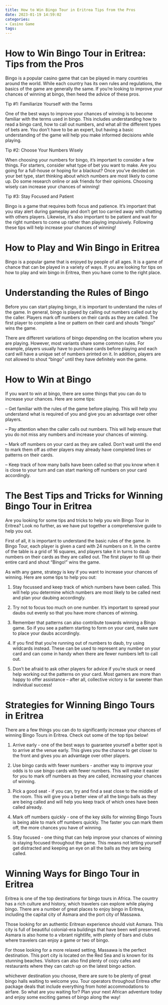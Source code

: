 ```yaml
---
title: How to Win Bingo Tour in Eritrea Tips from the Pros
date: 2023-01-19 14:59:02
categories:
- Casino Game
tags:
---
```



#  How to Win Bingo Tour in Eritrea: Tips from the Pros

Bingo is a popular casino game that can be played in many countries around the world. While each country has its own rules and regulations, the basics of the game are generally the same. If you’re looking to improve your chances of winning at bingo, then heed the advice of these pros.

Tip #1: Familiarize Yourself with the Terms

One of the best ways to improve your chances of winning is to become familiar with the terms used in bingo. This includes understanding how to read a bingo card, how to call out numbers, and what all the different types of bets are. You don’t have to be an expert, but having a basic understanding of the game will help you make informed decisions while playing.

Tip #2: Choose Your Numbers Wisely

When choosing your numbers for bingo, it’s important to consider a few things. For starters, consider what type of bet you want to make. Are you going for a full-house or hoping for a blackout? Once you’ve decided on your bet type, start thinking about which numbers are most likely to come up. Do some research online or ask friends for their opinions. Choosing wisely can increase your chances of winning!

Tip #3: Stay Focused and Patient

Bingo is a game that requires both focus and patience. It’s important that you stay alert during gameplay and don’t get too carried away with chatting with others players. Likewise, it’s also important to be patient and wait for the right numbers to come up rather than playing impulsively. Following these tips will help increase your chances of winning!

#  How to Play and Win Bingo in Eritrea

Bingo is a popular game that is enjoyed by people of all ages. It is a game of chance that can be played in a variety of ways. If you are looking for tips on how to play and win bingo in Eritrea, then you have come to the right place.

# Understanding the Rules of Bingo

Before you can start playing bingo, it is important to understand the rules of the game. In general, bingo is played by calling out numbers called out by the caller. Players mark off numbers on their cards as they are called. The first player to complete a line or pattern on their card and shouts “bingo” wins the game.

There are different variations of bingo depending on the location where you are playing. However, most variants share some common rules. For example, players usually have to purchase cards before playing and each card will have a unique set of numbers printed on it. In addition, players are not allowed to shout “bingo” until they have definitely won the game.

# How to Win at Bingo

If you want to win at bingo, there are some things that you can do to increase your chances. Here are some tips:

– Get familiar with the rules of the game before playing. This will help you understand what is required of you and give you an advantage over other players.

– Pay attention when the caller calls out numbers. This will help ensure that you do not miss any numbers and increase your chances of winning.

– Mark off numbers on your card as they are called. Don’t wait until the end to mark them off as other players may already have completed lines or patterns on their cards.

– Keep track of how many balls have been called so that you know when it is close to your turn and can start marking off numbers on your card accordingly.

#  The Best Tips and Tricks for Winning Bingo Tour in Eritrea

Are you looking for some tips and tricks to help you win Bingo Tour in Eritrea? Look no further, as we have put together a comprehensive guide to help you out.

First of all, it is important to understand the basic rules of the game. In Bingo Tour, each player is given a card with 24 numbers on it. In the centre of the table is a grid of 16 squares, and players take it in turns to daub numbers on their cards as they are called out. The first player to fill up their entire card and shout “Bingo!” wins the game.

As with any game, strategy is key if you want to increase your chances of winning. Here are some tips to help you out:

1. Stay focussed and keep track of which numbers have been called. This will help you determine which numbers are most likely to be called next and plan your daubing accordingly.

2. Try not to focus too much on one number. It’s important to spread your daubs out evenly so that you have more chances of winning.

3. Remember that patterns can also contribute towards winning a Bingo game. So if you see a pattern starting to form on your card, make sure to place your daubs accordingly.

4. If you find that you’re running out of numbers to daub, try using wildcards instead. These can be used to represent any number on your card and can come in handy when there are fewer numbers left to call out.

5. Don’t be afraid to ask other players for advice if you’re stuck or need help working out the patterns on your card. Most gamers are more than happy to offer assistance – after all, collective victory is far sweeter than individual success!

#  Strategies for Winning Bingo Tours in Eritrea

There are a few things you can do to significantly increase your chances of winning Bingo Tours in Eritrea. Check out some of the top tips below!

1. Arrive early - one of the best ways to guarantee yourself a better spot is to arrive at the venue early. This gives you the chance to get closer to the front and gives you an advantage over other players.

2. Use bingo cards with fewer numbers - another way to improve your odds is to use bingo cards with fewer numbers. This will make it easier for you to mark off numbers as they are called, increasing your chances of winning.

3. Pick a good seat - if you can, try and find a seat close to the middle of the room. This will give you a better view of all the bingo balls as they are being called and will help you keep track of which ones have been called already.

4. Mark off numbers quickly - one of the key skills for winning Bingo Tours is being able to mark off numbers quickly. The faster you can mark them off, the more chances you have of winning.

5. Stay focused - one thing that can help improve your chances of winning is staying focused throughout the game. This means not letting yourself get distracted and keeping an eye on all the balls as they are being called.

#  Winning Ways for Bingo Tour in Eritrea

Eritrea is one of the top destinations for bingo tours in Africa. The country has a rich culture and history, which travelers can explore while playing bingo. There are a number of great places to enjoy bingo in Eritrea, including the capital city of Asmara and the port city of Massawa.

Those looking for an authentic Eritrean experience should visit Asmara. This city is full of beautiful colonial-era buildings that have been well preserved. Asmara is also home to a vibrant nightlife, with plenty of bars and clubs where travelers can enjoy a game or two of bingo.

For those looking for a more relaxed setting, Massawa is the perfect destination. This port city is located on the Red Sea and is known for its stunning beaches. Visitors can also find plenty of cozy cafes and restaurants where they can catch up on the latest bingo action.

 whichever destination you choose, there are sure to be plenty of great bingo halls waiting to welcome you. Tour operators throughout Eritrea offer package deals that include everything from hotel accommodations to airfare. So what are you waiting for? Plan your next African adventure today and enjoy some exciting games of bingo along the way!